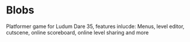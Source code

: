# Blobs
Platformer game for Ludum Dare 35, features inlucde: Menus, level editor, cutscene, online scoreboard, online level sharing and more
